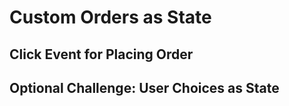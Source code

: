 # Custom Orders as State

## Click Event for Placing Order


## Optional Challenge: User Choices as State